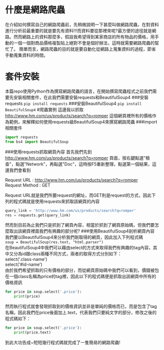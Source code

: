 # 什麼是網路爬蟲
在介紹如何撰寫自己的網路爬蟲前，先稍微說明一下甚麼叫做網路爬蟲，在對資料進行分析前最重要的就是要先有資料!!!而資料要從那裡來呢?最方便的途徑就是網路。然而網路上的資料那麼多，假設我希望得到某家商店的所有物品的價格，用手動的一個一個對商品價格複製貼上絕對不會是個好辦法，這時就需要網路爬蟲的幫忙了。
簡單而言，網路爬蟲的目的就是要自動化從網路上蒐集資料的過程，節省手動蒐集資料的時間。
# 套件安裝
本篇repo使用Python作為撰寫網路爬蟲的語言，在開始撰寫爬蟲程式之前我們需要先安裝相關套件，在此我們需要安裝requests和BeautifulSoup4
###安裝requests
`pip install requests`
###安裝BeautifulSoup4
`pip install BeautifulSoup4`
#爬蟲實例
這邊我以抓取 http://www.hm.com/us/products/search?q=romper 這個網頁裡所有的價格作為範例，來解釋如何使用requests級BeautifulSoup4來撰寫網路爬蟲
###import相關套件
```python
import requests
from bs4 import BeautifulSoup
```
###使用requests抓取網頁內容
首先我們先到 http://www.hm.com/us/products/search?q=romper 頁面，按右鍵點選"檢查"，點選"Network"，再點選"Doc"，這時按F5重新整理，點選第一個結果，這邊我們會看到<br>

Request URL : http://www.hm.com/us/products/search?q=romper <br>
Request Method : GET <br>

Request URL就是我們所要request的網址，而GET則是request的方式，因此下列的程式碼就是使用requests來抓取該網頁的內容<br>
```python
query_link = 'http://www.hm.com/us/products/search?q=romper'
res = requests.get(query_link)
```
然而到目前為止我們只是抓到了網頁內容，相當於抓到了網頁原始碼，但我們要怎麼取出該網頁裡面我們有興趣的部分呢?
###使用BeautifulSoup4剖析網頁內容
我們要以BeautifulSoup4來分析我們剛取得的網頁，因此加入下列程式碼<br>
`soup = BeautifulSoup(res.text, "html.parser")`<br>
在BeautifulSoup4中我們可以藉由select的方式來取得我們有興趣的tag內容，其中又分為id跟class兩種不同方式，兩者的取得方式分別如下：<br>
select('.class-name')<br>
select('#id-name')<br>
由於我們希望抓取的只有價格的部分，而從網頁原始碼中我們可以看到，價錢被包在一個class名稱為price的tag裡，因此以下的程式碼便是抓取出該網頁中所有的價格資訊
```python
for price in soup.select('.price'):
    print(price) 
```
然而執行程式就會發現抓取到的價格資訊並非是單純的價格而已，而是包含了tag名稱，因此我們在price後面加上.text，代表我們只要純文字的部分，修改之後的程式碼如下：<br>
```python
for price in soup.select('.price'):
    print(price.text) 
```
到此大功告成~短短幾行程式碼就完成了一隻簡易的網路爬蟲!
